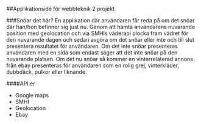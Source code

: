 ##Applikationsidé för webbteknik 2 projekt

###Snöar det här?
En applikation där användaren får reda på om det snöar där han/hon befinner sig just nu. Genom att hämta användarens nuvarande position med geolocation och via SMHIs väderapi plocka fram vädret för den nuvarande dagen och sedan avgöra om det snöar eller inte och till slut presentera resultatet för användaren. Om det inte snöar presenteras användaren med en sida som endast säger att det inte snöar på den nuvarande platsen. Om det nu snöar så kommer en vinterrelaterad annons från ebay presenteras för användaren som en rolig grej, vinterkläder, dubbdäck, pulkor eller liknande. 

####API:er
*   Google maps
*   SMHI
*   Geolocation
*   Ebay